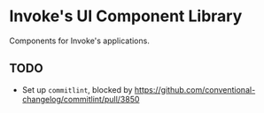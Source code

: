 # Invoke's UI Component Library

Components for Invoke's applications.

## TODO

- Set up `commitlint`, blocked by <https://github.com/conventional-changelog/commitlint/pull/3850>
